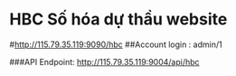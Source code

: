 # HBC Số hóa dự thầu website

#http://115.79.35.119:9090/hbc
##Account login : admin/1

###API Endpoint: http://115.79.35.119:9004/api/hbc
